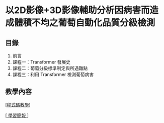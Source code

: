 # 以2D影像+3D影像輔助分析因病害而造成體積不均之葡萄自動化品質分級檢測

## 目錄
1. 前言
2. 課程一：Transformer 發展史
3. 課程二：葡萄分級標準制定與所遇難點
4. 課程三：利用 Transformer 檢測葡萄病害

## 教學內容
[[程式碼教學]](colab/Grape_Diseases.ipynb)

[[ 學習簡報 ]](教學簡報/葡萄病徵檢測.pptx)
